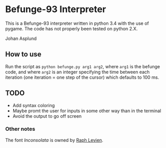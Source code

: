 # Befunge-93 Interpreter

This is a Befunge-93 interpreter written in python 3.4 with the use of pygame. The code has not properly been tested on python 2.X.

Johan Asplund

## How to use
Run the script as ``python befunge.py arg1 arg2``, where ``arg1`` is the befunge code, and where  ``arg2`` is an integer specifying the time between each iteration (one iteration = one step of the cursor) which defaults to 100 ms.

## TODO
- Add syntax coloring
- Maybe promt the user for inputs in some other way than in the terminal
- Avoid the output to go off screen


### Other notes
The font *Inconsolata* is owned by [Raph Levien](http://levien.com/type/myfonts/inconsolata.html).
